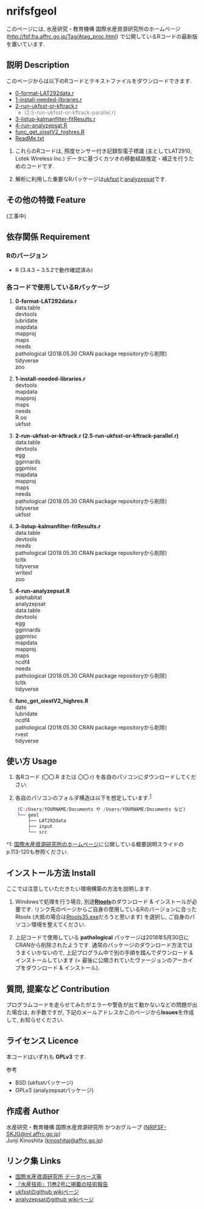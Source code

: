 # nrifsfgeol
このページには, 水産研究・教育機構 国際水産資源研究所のホームページ (http://fsf.fra.affrc.go.jp/Tag/Atag_proc.html) で公開しているRコードの最新版を置いています.  

## 説明 Description
このページからは以下のRコードとテキストファイルをダウンロードできます.  
  - [0-format-LAT292data.r](https://github.com/JK-junkin/nrifsfgeol/blob/master/src/0-format-LAT292data.r)  
  - [1-install-needed-libraries.r](https://github.com/JK-junkin/nrifsfgeol/blob/master/src/1-install-needed-libraries.r)  
  - [2-run-ukfsst-or-kftrack.r](https://github.com/JK-junkin/nrifsfgeol/blob/master/src/2-run-ukfsst-or-kftrack.r)  
      - <span style="color: gray; ">(2.5-run-ukfsst-or-kftrack-parallel.r)</span>  
  - [3-listup-kalmanfilter-fitResults.r](https://github.com/JK-junkin/nrifsfgeol/blob/master/src/3-listup-kalmanfilter-fitResults.r)  
  - [4-run-analyzepsat.R](https://github.com/JK-junkin/nrifsfgeol/blob/master/src/4-run-analyzepsat.R)  
  - [func\_get\_oisstV2_highres.R](https://github.com/JK-junkin/nrifsfgeol/blob/master/src/func_get_oisstV2_highres.R)  
  - [ReadMe.txt](https://github.com/JK-junkin/nrifsfgeol/blob/master/src/ReadMe.txt)  

1. これらのRコードは, 照度センサー付き記録型電子標識 (主としてLAT2910, Lotek Wireless Inc.) データに基づくカツオの移動経路推定・補正を行うためのコードです.  

1. 解析に利用した重要なRパッケージは[ukfsst](https://github.com/positioning/kalmanfilter/wiki)と[analyzepsat](https://github.com/positioning/kalmanfilter/wiki/Analyzepsat)です.  

## その他の特徴 Feature
(工事中)

## 依存関係 Requirement
### Rのバージョン
- R (3.4.3 ~ 3.5.2で動作確認済み)

### 各コードで使用しているRパッケージ
1. **0-format-LAT292data.r**  
	data.table  
	devtools  
	lubridate  
	mapdata  
	mapproj  
	maps  
	needs  
    pathological (2018.05.30 CRAN package repositoryから削除)  
	tidyverse  
    zoo  

1. **1-install-needed-libraries.r**  
	devtools    
	mapdata  
	mapproj  
	maps  
	needs  
	R.oo  
	ukfsst  

1. **2-run-ukfsst-or-kftrack.r (2.5-run-ukfsst-or-kftrack-parallel.r)**  
	data.table  
	devtools  
	egg  
	gginnards  
	ggpmisc  
	mapdata  
	mapproj  
	maps  
	needs  
	pathological (2018.05.30 CRAN package repositoryから削除)  
	tidyverse  
	ukfsst  

1. **3-listup-kalmanfilter-fitResults.r**  
	data.table  
	devtools  
	needs  
	pathological (2018.05.30 CRAN package repositoryから削除)  
	tcltk  
	tidyverse  
	writexl  
	zoo  

1. **4-run-analyzepsat.R**  
	adehabitat  
	analyzepsat  
	data.table  
	devtools  
	egg  
	gginnards  
	ggpmisc  
	mapdata  
	mapproj  
	maps  
	ncdf4  
	needs  
	pathological (2018.05.30 CRAN package repositoryから削除)  
	tcltk  
	tidyverse  

1. **func\_get\_oisstV2_highres.R**  
	date  
    lubridate  
	ncdf4  
	pathological (2018.05.30 CRAN package repositoryから削除)  
    rvest  
	tidyverse  

## 使い方 Usage
1. 各Rコード (〇〇.R または 〇〇.r) を各自のパソコンにダウンロードしてください.  

1. 各自のパソコンのフォルダ構造は以下を想定しています.<sup>[1](#mfn1)</sup>  

```R
	(C:/Users/YOURNAME/Documents や /Users/YOURNAME/Documents など)
	└── geol
	    ├── LAT292data
	    ├── input
	    └── src
```

<a name="mfn1">^1</a>: [国際水産資源研究所のホームページ](http://fsf.fra.affrc.go.jp/Tag/Atag_proc.html)に公開している概要説明スライドのp.113-120も参照ください.  

## インストール方法 Install
ここでは注意していただきたい環境構築の方法を説明します.  
1. Windowsで処理を行う場合, 別途[__Rtools__](https://cran.ism.ac.jp/bin/windows/Rtools/)のダウンロード & インストールが必要です. リンク先のページからご自身の使用しているRのバージョンに合ったRtools (大抵の場合は[Rtools35.exe](https://cran.ism.ac.jp/bin/windows/Rtools/Rtools35.exe)だろうと思います) を選択し, ご自身のパソコン環境を整えてください.  

1. 上記コードで使用している __pathological__ パッケージは2018年5月30日にCRANから削除されたようです. 通常のパッケージのダウンロード方法ではうまくいかないので, 上記プログラム中で別の手順を踏んでダウンロード & インストールしています (= 最後に公開されていたヴァージョンのアーカイブをダウンロード & インストール). 

## 質問, 提案など Contribution
プログラムコードを走らせてみたがエラーや警告が出て動かないなどの問題が出た場合は, お手数ですが, 下記のメールアドレスかこのページから**Issues**を作成して, お知らせください.

## ライセンス Licence
本コードはいずれも __GPLv3__ です.  

参考  
- BSD (ukfsstパッケージ)  
- GPLv3 (analyzepsatパッケージ)  

## 作成者 Author
水産研究・教育機構 国際水産資源研究所 かつおグループ (NRIFSF-SKJG@ml.affrc.go.jp)  
Junji Kinoshita (kinoshitaj@affrc.go.jp)

## リンク集 Links
- [国際水産資源研究所 データベース等](http://fsf.fra.affrc.go.jp/Tag/Atag_proc.html)  
- [『水産技術』11巻2号に掲載の技術報告](https://www.fra.affrc.go.jp/bulletin/fish_tech/11-2/110203.pdf)
- [ukfsstのgithub wikiページ](https://github.com/positioning/kalmanfilter/wiki)  
- [analyzepsatのgithub wikiページ](https://github.com/positioning/kalmanfilter/wiki/Analyzepsat)  